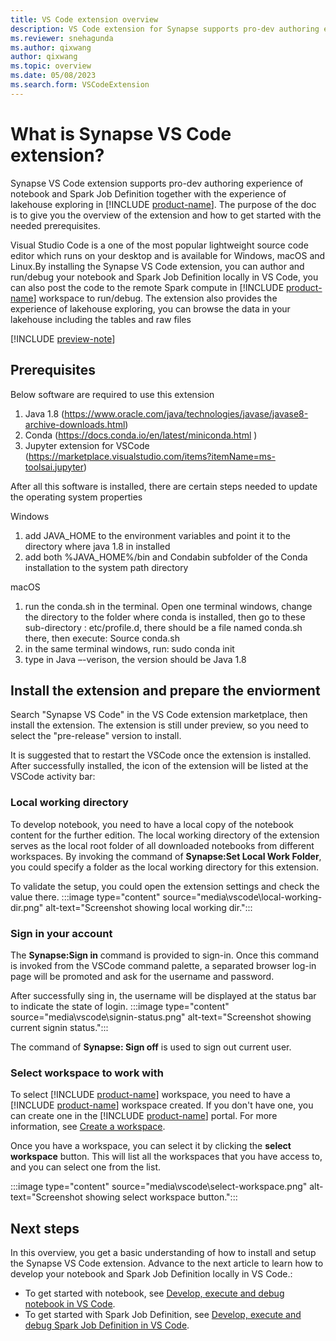 ```yaml
---
title: VS Code extension overview
description: VS Code extension for Synapse supports pro-dev authoring experience of Notebook and Spark Job definition together with the experience of lakehouse exploring.
ms.reviewer: snehagunda
ms.author: qixwang
author: qixwang
ms.topic: overview
ms.date: 05/08/2023
ms.search.form: VSCodeExtension
---
```


# What is Synapse VS Code extension?

Synapse VS Code extension supports pro-dev authoring experience of notebook and Spark Job Definition together with the experience of lakehouse exploring in [!INCLUDE [product-name](../includes/product-name.md)]. The purpose of the doc is to give you the overview of the extension and how to get started with the needed prerequisites.

Visual Studio Code is a one of the most popular lightweight source code editor which runs on your desktop and is available for Windows, macOS and Linux.By installing the Synapse VS Code extension, you can author and run/debug your notebook and Spark Job Definition locally in VS Code, you can also post the code to the remote Spark compute in [!INCLUDE [product-name](../includes/product-name.md)] workspace to run/debug. The extension also provides the experience of lakehouse exploring, you can browse the data in your lakehouse including the tables and raw files

[!INCLUDE [preview-note](../includes/preview-note.md)]

## Prerequisites
Below software are required to use this extension
1.	Java 1.8 (https://www.oracle.com/java/technologies/javase/javase8-archive-downloads.html)
2.	Conda (https://docs.conda.io/en/latest/miniconda.html )
3.	Jupyter extension for VSCode (https://marketplace.visualstudio.com/items?itemName=ms-toolsai.jupyter) 
 
After all this software is installed, there are certain steps needed to update the operating system properties

Windows 
1. add JAVA_HOME to the environment variables and point it to the directory where java 1.8 in installed
2. add both %JAVA_HOME%/bin and Condabin subfolder of the Conda installation to the system path directory

macOS 
1. run the conda.sh in the terminal. Open one terminal windows, change the directory to the folder where conda is installed, then go to these sub-directory : etc/profile.d, there should be a file named conda.sh there, then execute: Source conda.sh
2. in the same terminal windows, run: sudo conda init
3. type in Java –-verison, the version should be Java 1.8 

## Install the extension and prepare the enviorment
Search "Synapse VS Code" in the VS Code extension marketplace, then install the extension. The extension is still under preview, so you need to select the "pre-release" version to install.

It is suggested that to restart the VSCode once the extension is installed. After successfully installed, the icon of the extension will be listed at the VSCode activity bar:

### Local working directory 
To develop notebook, you need to have a local copy of the notebook content for the further edition. The local working directory of the extension serves as the local root folder of all downloaded notebooks from different workspaces. By invoking the command of **Synapse:Set Local Work Folder**, you could specify a folder as the local working directory for this extension.
 
To validate the setup, you could open the extension settings and check the value there.
 :::image type="content" source="media\vscode\local-working-dir.png" alt-text="Screenshot showing local working dir.":::

### Sign in your account
The **Synapse:Sign in** command is provided to sign-in. Once this command is invoked from the VSCode command palette, a separated browser log-in page will be promoted and ask for the username and password.

After successfully sing in, the username will be displayed at the status bar to indicate the state of login.
    :::image type="content" source="media\vscode\signin-status.png" alt-text="Screenshot showing current signin status.":::

The command of **Synapse: Sign off** is used to sign out current user.

### Select workspace to work with
To select [!INCLUDE [product-name](../includes/product-name.md)] workspace, you need to have a [!INCLUDE [product-name](../includes/product-name.md)] workspace created. If you don't have one, you can create one in the [!INCLUDE [product-name](../includes/product-name.md)] portal. For more information, see [Create a workspace](https://docs.microsoft.com/azure/synapse-analytics/quickstart-create-workspace).

Once you have a workspace, you can select it by clicking the **select workspace** button. This will list all the workspaces that you have access to, and you can select one from the list.

:::image type="content" source="media\vscode\select-workspace.png" alt-text="Screenshot showing select workspace button.":::

## Next steps

In this overview, you get a basic understanding of how to install and setup the Synapse VS Code extension. Advance to the next article to learn how to develop your notebook and Spark Job Definition locally in VS Code.:

- To get started with notebook, see [Develop, execute and debug notebook in VS Code](author-notebook-with-vscode.md).
- To get started with Spark Job Definition, see [Develop, execute and debug Spark Job Definition in VS Code](author-sjd-with-vscode.md).
